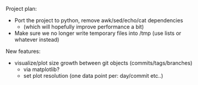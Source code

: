 Project plan:

* Port the project to python, remove awk/sed/echo/cat dependencies
  * (which will hopefully improve performance a bit)
* Make sure we no longer write temporary files into /tmp (use lists or whatever instead)

New features:
* visualize/plot size growth between git objects (commits/tags/branches)
  * via matplotlib?
  * set plot resolution (one data point per: day/commit etc..) 
